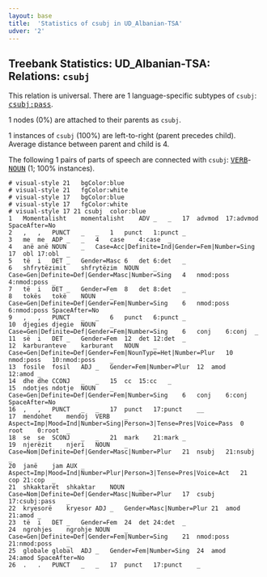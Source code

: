 ```yaml
---
layout: base
title:  'Statistics of csubj in UD_Albanian-TSA'
udver: '2'
---
```


## Treebank Statistics: UD_Albanian-TSA: Relations: `csubj`

This relation is universal.
There are 1 language-specific subtypes of `csubj`: <tt><a href="sq_tsa-dep-csubj-pass.html">csubj:pass</a></tt>.

1 nodes (0%) are attached to their parents as `csubj`.

1 instances of `csubj` (100%) are left-to-right (parent precedes child).
Average distance between parent and child is 4.

The following 1 pairs of parts of speech are connected with `csubj`: <tt><a href="sq_tsa-pos-VERB.html">VERB</a></tt>-<tt><a href="sq_tsa-pos-NOUN.html">NOUN</a></tt> (1; 100% instances).


~~~ conllu
# visual-style 21	bgColor:blue
# visual-style 21	fgColor:white
# visual-style 17	bgColor:blue
# visual-style 17	fgColor:white
# visual-style 17 21 csubj	color:blue
1	Momentalisht	momentalisht	ADV	_	_	17	advmod	17:advmod	SpaceAfter=No
2	,	,	PUNCT	_	_	1	punct	1:punct	_
3	me	me	ADP	_	_	4	case	4:case	_
4	anë	anë	NOUN	_	Case=Acc|Definite=Ind|Gender=Fem|Number=Sing	17	obl	17:obl	_
5	të	i	DET	_	Gender=Masc	6	det	6:det	_
6	shfrytëzimit	shfrytëzim	NOUN	_	Case=Gen|Definite=Def|Gender=Masc|Number=Sing	4	nmod:poss	4:nmod:poss	_
7	të	i	DET	_	Gender=Fem	8	det	8:det	_
8	tokës	tokë	NOUN	_	Case=Gen|Definite=Def|Gender=Fem|Number=Sing	6	nmod:poss	6:nmod:poss	SpaceAfter=No
9	,	,	PUNCT	_	_	6	punct	6:punct	_
10	djegies	djegie	NOUN	_	Case=Gen|Definite=Def|Gender=Fem|Number=Sing	6	conj	6:conj	_
11	së	i	DET	_	Gender=Fem	12	det	12:det	_
12	karburanteve	karburant	NOUN	_	Case=Gen|Definite=Def|Gender=Fem|NounType=Het|Number=Plur	10	nmod:poss	10:nmod:poss	_
13	fosile	fosil	ADJ	_	Gender=Fem|Number=Plur	12	amod	12:amod	_
14	dhe	dhe	CCONJ	_	_	15	cc	15:cc	_
15	ndotjes	ndotje	NOUN	_	Case=Gen|Definite=Def|Gender=Fem|Number=Sing	6	conj	6:conj	SpaceAfter=No
16	,	,	PUNCT	_	_	17	punct	17:punct	__
17	mendohet	mendoj	VERB	_	Aspect=Imp|Mood=Ind|Number=Sing|Person=3|Tense=Pres|Voice=Pass	0	root	0:root	_
18	se	se	SCONJ	_	_	21	mark	21:mark	_
19	njerëzit	njeri	NOUN	_	Case=Nom|Definite=Def|Gender=Masc|Number=Plur	21	nsubj	21:nsubj	_
20	janë	jam	AUX	_	Aspect=Imp|Mood=Ind|Number=Plur|Person=3|Tense=Pres|Voice=Act	21	cop	21:cop	_
21	shkaktarët	shkaktar	NOUN	_	Case=Nom|Definite=Def|Gender=Masc|Number=Plur	17	csubj	17:csubj:pass	_
22	kryesorë	kryesor	ADJ	_	Gender=Masc|Number=Plur	21	amod	21:amod	_
23	të	i	DET	_	Gender=Fem	24	det	24:det	_
24	ngrohjes	ngrohje	NOUN	_	Case=Gen|Definite=Def|Gender=Fem|Number=Sing	21	nmod:poss	21:nmod:poss	_
25	globale	global	ADJ	_	Gender=Fem|Number=Sing	24	amod	24:amod	SpaceAfter=No
26	.	.	PUNCT	_	_	17	punct	17:punct	_

~~~


